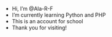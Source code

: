 - Hi, I’m @Ala-R-F
- I’m currently learning Python and PHP
- This is an account for school
- Thank you for visiting!
